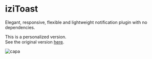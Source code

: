 # iziToast
Elegant, responsive, flexible and lightweight notification plugin with no dependencies.

	

This is a personalized version.
<br>
See the original version <a href="https://github.com/marcelodolza/iziToast">here</a>.
<br>

![capa](http://i.imgur.com/NKk7Rxm.png)
